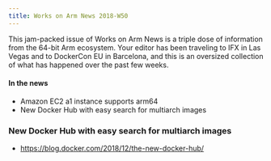 ```yaml
---
title: Works on Arm News 2018-W50
---
```


This jam-packed issue of Works on Arm News is a triple 
dose of information from the 64-bit Arm ecosystem. Your
editor has been traveling to IFX in Las Vegas and to
DockerCon EU in Barcelona, and this is an oversized
collection of what has happened over the past few weeks.

#### In the news
* Amazon EC2 a1 instance supports arm64
* New Docker Hub with easy search for multiarch images

### New Docker Hub with easy search for multiarch images

* https://blog.docker.com/2018/12/the-new-docker-hub/

